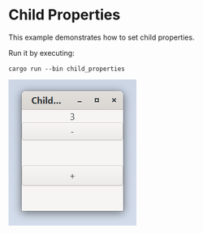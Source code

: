 # Child Properties

This example demonstrates how to set child properties.

Run it by executing:

```console
cargo run --bin child_properties
```

![screenshot](screenshot.png)